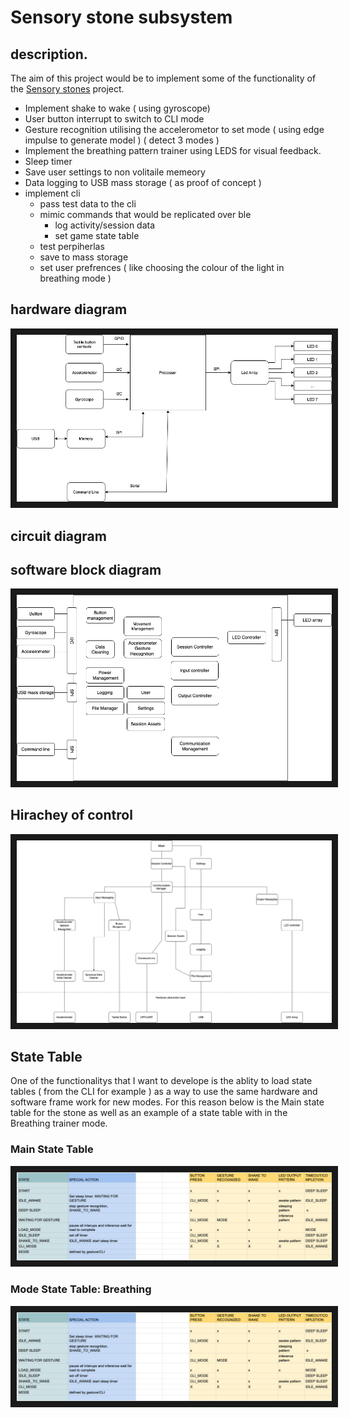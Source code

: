 # Sensory stone subsystem

## description. 

The aim of this project would be to implement some of the functionality of the [Sensory stones]() project. 

  * Implement shake to wake ( using gyroscope) 
  * User button interrupt to switch to CLI mode
  * Gesture recognition utilising the accelerometor to set mode ( using edge impulse to generate model ) ( detect 3 modes ) 
  * Implement the breathing pattern trainer using LEDS  for visual feedback. 
  * Sleep timer
  * Save user settings to non volitaile memeory
  * Data logging to USB mass storage ( as proof of concept ) 
  * implement cli 
     *  pass test data to the cli
     *  mimic commands that would be replicated over ble 
        * log activity/session data
        * set game state table 
     *  test perpiherlas
     *  save to mass storage
     *  set user prefrences ( like choosing the colour of the light in breathing mode ) 
     

  
  ## hardware diagram
<img src="https://github.com/error404notfound/making-embedded-systems-homework/blob/main/homework_week_4/assets/Stone-subsystem-Hardware%20Block.drawio.png"  border="10"/>

  ## circuit diagram
  ## software block diagram 
  <img src="https://github.com/error404notfound/making-embedded-systems-homework/blob/main/homework_week_4/assets/stone_sub_system-Software%20Block.drawio.png"  border="10"/>
  
  ## Hirachey of control 
  
  <img src="https://github.com/error404notfound/making-embedded-systems-homework/blob/main/homework_week_4/assets/stone_sub_system-HoC.drawio.png"  border="10"/>
  
  ## State Table
  One of the functionalitys that I want to develope is the ablity to load state tables  ( from the CLI for example ) as a way to use the same hardware and software frame work for new modes. For this reason below is the Main state table for the stone as well as an example of a state table with in the Breathing trainer mode. 

### Main State Table

  <img src="https://github.com/error404notfound/making-embedded-systems-homework/blob/main/homework_week_4/assets/Controller%20state%20table.png"  border="10"/>
  
### Mode State Table: Breathing 
  <img src="https://github.com/error404notfound/making-embedded-systems-homework/blob/main/homework_week_4/assets/Controller%20state%20table.png"  border="10"/>
